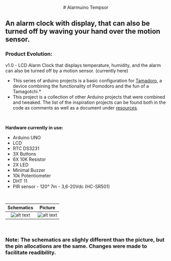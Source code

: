 <p style="text-align:center"> # Alarmuino Tempsor </p>

## An alarm clock with display, that can also be turned off by waving your hand over the motion sensor. 

### Product Evolution:
v1.0 - LCD Alarm Clock that displays temperature, humidity, and the alarm can also be turned off by a motion sensor. (currently here)
&nbsp;
&nbsp;

* This series of arduino projects is a basic configuration for [Tamadoro](https://github.com/synthline/Tamadoro), a device combining the functionality of Pomodoro and the fun of a Tamagotchi.*
&nbsp;
* This project is a collection of other Arduino projects that were combined and tweaked. The list of the inspiration projects can be found both in the code as comments as well as a document under [resources](/resources).

&nbsp;
&nbsp;

**Hardware currently in use:**
* Arduino UNO
* LCD
* RTC DS3231
* 3X Buttons
* 6X 10K Resistor
* 2X LED
* Minimal Buzzer
* 10k Potentiometer
* DHT 11
* PIR sensor - 120° 7m - 3,6-20Vdc (HC-SR501)

&nbsp;
&nbsp;

Schematics                                                                                             |  Picture
:-----------------------------------------------------------------------------------------------------:|:------------------------------------------------------:
![alt text](<img src="resources/pics/alarmuino_tempsor_v.1.0_fritzing.jpg" width="600" height="300">)  |  ![alt text](<img src="resources/pics/alarmuino_tempsor_v.1.0_pic.jpg" width="600" height="300">)

&nbsp;

### Note: The schematics are slighly different than the picture, but the pin allocations are the same. Changes were made to facilitate readibility.

